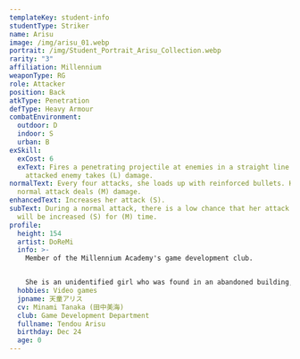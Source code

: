 ```yaml
---
templateKey: student-info
studentType: Striker
name: Arisu
image: /img/arisu_01.webp
portrait: /img/Student_Portrait_Arisu_Collection.webp
rarity: "3"
affiliation: Millennium
weaponType: RG
role: Attacker
position: Back
atkType: Penetration
defType: Heavy Armour
combatEnvironment:
  outdoor: D
  indoor: S
  urban: B
exSkill:
  exCost: 6
  exText: Fires a penetrating projectile at enemies in a straight line. The
    attacked enemy takes (L) damage.
normalText: Every four attacks, she loads up with reinforced bullets. Her next
  normal attack deals (M) damage.
enhancedText: Increases her attack (S).
subText: During a normal attack, there is a low chance that her attack speed
  will be increased (S) for (M) time.
profile:
  height: 154
  artist: DoReMi
  info: >-
    Member of the Millennium Academy's game development club. 


    She is an unidentified girl who was found in an abandoned building, and it is impossible to estimate all the information about her, including her age. She enjoys playing games with Midori and Momoi and has become a serious game fanatic. She does most of her faltering conversations using lines from retro games.
  hobbies: Video games
  jpname: 天童アリス
  cv: Minami Tanaka (田中美海)
  club: Game Development Department
  fullname: Tendou Arisu
  birthday: Dec 24
  age: 0
---
```

